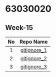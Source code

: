 # 63030020

## Week-15

| No | Repo Name |
|:-:|:-----:|
|1|[gitignore_1](https://github.com/Chutipon01/gitignore_1)|
|2|[gitignore_2](https://github.com/Chutipon01/gitignore_2)|
|3|[gitignore_3](https://github.com/Chutipon01/gitignore_3)|

